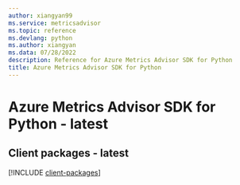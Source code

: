 ```yaml
---
author: xiangyan99
ms.service: metricsadvisor
ms.topic: reference
ms.devlang: python
ms.author: xiangyan
ms.data: 07/28/2022
description: Reference for Azure Metrics Advisor SDK for Python
title: Azure Metrics Advisor SDK for Python
---
```

# Azure Metrics Advisor SDK for Python - latest

## Client packages - latest
[!INCLUDE [client-packages](metrics-advisor-client-index.md)]